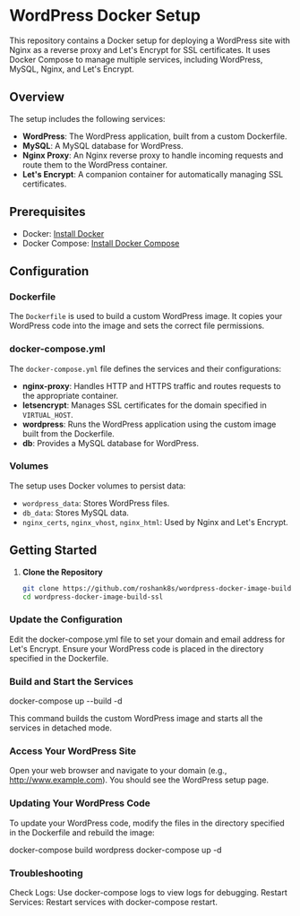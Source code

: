 # WordPress Docker Setup

This repository contains a Docker setup for deploying a WordPress site with Nginx as a reverse proxy and Let's Encrypt for SSL certificates. It uses Docker Compose to manage multiple services, including WordPress, MySQL, Nginx, and Let's Encrypt.

## Overview

The setup includes the following services:

- **WordPress**: The WordPress application, built from a custom Dockerfile.
- **MySQL**: A MySQL database for WordPress.
- **Nginx Proxy**: An Nginx reverse proxy to handle incoming requests and route them to the WordPress container.
- **Let's Encrypt**: A companion container for automatically managing SSL certificates.

## Prerequisites

- Docker: [Install Docker](https://docs.docker.com/get-docker/)
- Docker Compose: [Install Docker Compose](https://docs.docker.com/compose/install/)

## Configuration

### Dockerfile

The `Dockerfile` is used to build a custom WordPress image. It copies your WordPress code into the image and sets the correct file permissions.

### docker-compose.yml

The `docker-compose.yml` file defines the services and their configurations:

- **nginx-proxy**: Handles HTTP and HTTPS traffic and routes requests to the appropriate container.
- **letsencrypt**: Manages SSL certificates for the domain specified in `VIRTUAL_HOST`.
- **wordpress**: Runs the WordPress application using the custom image built from the Dockerfile.
- **db**: Provides a MySQL database for WordPress.

### Volumes

The setup uses Docker volumes to persist data:

- `wordpress_data`: Stores WordPress files.
- `db_data`: Stores MySQL data.
- `nginx_certs`, `nginx_vhost`, `nginx_html`: Used by Nginx and Let's Encrypt.

## Getting Started

1. **Clone the Repository**

   ```bash
   git clone https://github.com/roshank8s/wordpress-docker-image-build-ssl.git
   cd wordpress-docker-image-build-ssl

### Update the Configuration

Edit the docker-compose.yml file to set your domain and email address for Let's Encrypt.
Ensure your WordPress code is placed in the directory specified in the Dockerfile.

### Build and Start the Services

docker-compose up --build -d

This command builds the custom WordPress image and starts all the services in detached mode.

### Access Your WordPress Site

Open your web browser and navigate to your domain (e.g., http://www.example.com). You should see the WordPress setup page.

### Updating Your WordPress Code
To update your WordPress code, modify the files in the directory specified in the Dockerfile and rebuild the image:

docker-compose build wordpress
docker-compose up -d

### Troubleshooting
Check Logs: Use docker-compose logs to view logs for debugging.
Restart Services: Restart services with docker-compose restart.
